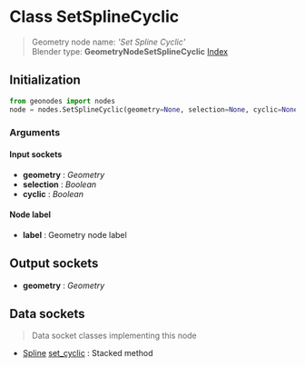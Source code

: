 
# Class SetSplineCyclic

> Geometry node name: _'Set Spline Cyclic'_<br>Blender type:  **GeometryNodeSetSplineCyclic**
[Index](/docs/index.md)

## Initialization


```python
from geonodes import nodes
node = nodes.SetSplineCyclic(geometry=None, selection=None, cyclic=None, label=None)
```


### Arguments


#### Input sockets



- **geometry** : _Geometry_
- **selection** : _Boolean_
- **cyclic** : _Boolean_



#### Node label



- **label** : Geometry node label



## Output sockets



- **geometry** : _Geometry_



## Data sockets

> Data socket classes implementing this node


- [Spline](../sockets/Spline.md) [set_cyclic](../sockets/Spline.md#set_cyclic) : Stacked method



